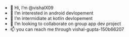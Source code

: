 - 👋 Hi, I’m @vishalX09
- 👀 I’m interested in android devlopement
- 🌱 I’m intermidiate at kotlin devlopement
- 💞️ I’m looking to collaborate on group app dev project
- 📫 you can reach me through vishal-gupta-150b66207

 

<!---
vishalX09/vishalX09 is a ✨ special ✨ repository because its `README.md` (this file) appears on your GitHub profile.
You can click the Preview link to take a look at your changes.
--->
